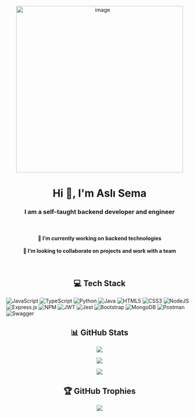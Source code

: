 <p align="center"><img width="450" alt="image" src="https://github.com/AsliSema/AsliSema/assets/85573321/dbeff4ca-6dfc-4667-ae1a-8b0f6804201a"></p>



<h1 align="center">Hi 👋, I'm Aslı Sema</h1>
<h3 align="center">I am a self-taught backend developer and engineer</h3><br>
<h4 align="center">🔭 I’m currently working on backend technologies<br><br>👯 I’m looking to collaborate on projects and work with a team</h4><br>



<h2 align="center">💻 Tech Stack</h2>

![JavaScript](https://img.shields.io/badge/javascript-%23323330.svg?style=for-the-badge&logo=javascript&logoColor=%23F7DF1E) ![TypeScript](https://img.shields.io/badge/typescript-%23007ACC.svg?style=for-the-badge&logo=typescript&logoColor=white) ![Python](https://img.shields.io/badge/python-3670A0?style=for-the-badge&logo=python&logoColor=ffdd54) ![Java](https://img.shields.io/badge/java-%23ED8B00.svg?style=for-the-badge&logo=java&logoColor=white) ![HTML5](https://img.shields.io/badge/html5-%23E34F26.svg?style=for-the-badge&logo=html5&logoColor=white) ![CSS3](https://img.shields.io/badge/css3-%231572B6.svg?style=for-the-badge&logo=css3&logoColor=white) ![NodeJS](https://img.shields.io/badge/node.js-6DA55F?style=for-the-badge&logo=node.js&logoColor=white) ![Express.js](https://img.shields.io/badge/express.js-%23404d59.svg?style=for-the-badge&logo=express&logoColor=%2361DAFB) ![NPM](https://img.shields.io/badge/NPM-%23000000.svg?style=for-the-badge&logo=npm&logoColor=white) ![JWT](https://img.shields.io/badge/JWT-black?style=for-the-badge&logo=JSON%20web%20tokens) ![Jest](https://camo.githubusercontent.com/38eb294a1bdc730fae415015ecac4d6c009e39d2a9c8f8631f1d16bf3f918189/68747470733a2f2f696d672e736869656c64732e696f2f62616467652f2d6a6573742d2532334332313332353f7374796c653d666f722d7468652d6261646765266c6f676f3d6a657374266c6f676f436f6c6f723d7768697465) ![Bootstrap](https://img.shields.io/badge/bootstrap-%23563D7C.svg?style=for-the-badge&logo=bootstrap&logoColor=white) ![MongoDB](https://img.shields.io/badge/MongoDB-%234ea94b.svg?style=for-the-badge&logo=mongodb&logoColor=white) ![Postman](https://img.shields.io/badge/Postman-FF6C37?style=for-the-badge&logo=postman&logoColor=white) ![Swagger](https://img.shields.io/badge/-Swagger-%23Clojure?style=for-the-badge&logo=swagger&logoColor=white) 
<!-- ![Docker](https://img.shields.io/badge/docker-%230db7ed.svg?style=for-the-badge&logo=docker&logoColor=white) -->

<h2 align="center">📊 GitHub Stats</h2>

<p align="center">
  <!-- <img src="https://github-readme-stats.vercel.app/api?username=AsliSema&theme=blueberry&hide_border=false&include_all_commits=true&count_private=true"></p> -->
  <img src="https://github-readme-stats.vercel.app/api?username=AsliSema&hide_border=false&include_all_commits=true&count_private=true"></p>
</p>
<p align="center">
  <!-- <img src="https://github-readme-streak-stats.herokuapp.com/?user=AsliSema&theme=blueberry&hide_border=false"></p> -->
  <img src="https://github-readme-streak-stats.herokuapp.com/?user=AsliSema&hide_border=false"></p>
</p>
<p align="center">
  <!-- <img src="https://github-readme-stats.vercel.app/api/top-langs/?username=AsliSema&theme=blueberry&hide_border=false&include_all_commits=true&count_private=true&layout=compact"></p> -->
  <img src="https://github-readme-stats.vercel.app/api/top-langs/?username=AsliSema&hide_border=false&include_all_commits=true&count_private=true&layout=compact"></p>
</p>


<h2 align="center">🏆 GitHub Trophies</h2>

<p align="center">
  <img src="https://github-profile-trophy.vercel.app/?username=AsliSema&theme=tokyonight&no-frame=true&no-bg=false&margin-w=3"></p>
</p>



<!-- Proudly created with GPRM ( https://gprm.itsvg.in ) -->
